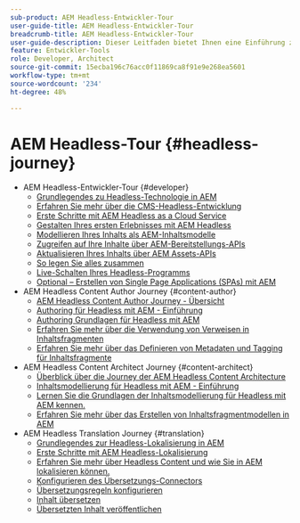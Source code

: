 ```yaml
---
sub-product: AEM Headless-Entwickler-Tour
user-guide-title: AEM Headless-Entwickler-Tour
breadcrumb-title: AEM Headless-Entwickler-Tour
user-guide-description: Dieser Leitfaden bietet Ihnen eine Einführung zu den effektiven und flexiblen Headless-Features von AEM und deren Funktionen und erläutert, wie Sie sie bei Ihrem ersten Projekt nutzen können.
feature: Entwickler-Tools
role: Developer, Architect
source-git-commit: 15ecba196c76acc0f11869ca8f91e9e268ea5601
workflow-type: tm+mt
source-wordcount: '234'
ht-degree: 48%

---
```



# AEM Headless-Tour {#headless-journey}

+ AEM Headless-Entwickler-Tour {#developer}
   + [Grundlegendes zu Headless-Technologie in AEM](developer/overview.md)
   + [Erfahren Sie mehr über die CMS-Headless-Entwicklung](developer/learn-about.md)
   + [Erste Schritte mit AEM Headless as a Cloud Service](developer/getting-started.md)
   + [Gestalten Ihres ersten Erlebnisses mit AEM Headless](developer/path-to-first-experience.md)
   + [Modellieren Ihres Inhalts als AEM-Inhaltsmodelle](developer/model-your-content.md)
   + [Zugreifen auf Ihre Inhalte über AEM-Bereitstellungs-APIs](developer/access-your-content.md)
   + [Aktualisieren Ihres Inhalts über AEM Assets-APIs](developer/update-your-content.md)
   + [So legen Sie alles zusammen](developer/put-it-all-together.md)
   + [Live-Schalten Ihres Headless-Programms](developer/go-live.md)
   + [Optional – Erstellen von Single Page Applications (SPAs) mit AEM](developer/create-spa.md)
+ AEM Headless Content Author Journey {#content-author}
   + [AEM Headless Content Author Journey - Übersicht](author/overview.md)
   + [Authoring für Headless mit AEM - Einführung](author/introduction.md)
   + [Authoring Grundlagen für Headless mit AEM](author/basics.md)
   + [Erfahren Sie mehr über die Verwendung von Verweisen in Inhaltsfragmenten](author/references.md)
   + [Erfahren Sie mehr über das Definieren von Metadaten und Tagging für Inhaltsfragmente](author/metadata-tagging.md)
+ AEM Headless Content Architect Journey {#content-architect}
   + [Überblick über die Journey der AEM Headless Content Architecture](architect/overview.md)
   + [Inhaltsmodellierung für Headless mit AEM - Einführung](architect/introduction.md)
   + [Lernen Sie die Grundlagen der Inhaltsmodellierung für Headless mit AEM kennen.](architect/basics.md)
   + [Erfahren Sie mehr über das Erstellen von Inhaltsfragmentmodellen in AEM](architect/model-structure.md)
+ AEM Headless Translation Journey {#translation}
   + [Grundlegendes zur Headless-Lokalisierung in AEM](translation/overview.md)
   + [Erste Schritte mit AEM Headless-Lokalisierung](translation/getting-started.md)
   + [Erfahren Sie mehr über Headless Content und wie Sie in AEM lokalisieren können.](translation/learn-about.md)
   + [Konfigurieren des Übersetzungs-Connectors](translation/configure-connector.md)
   + [Übersetzungsregeln konfigurieren](translation/translation-rules.md)
   + [Inhalt übersetzen](translation/translate-content.md)
   + [Übersetzten Inhalt veröffentlichen](translation/publish-content.md)
